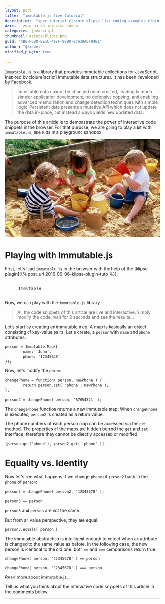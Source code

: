 ```yaml
---
layout: post
title:  "immutable.js live tutorial"
description:  "spec tutorial clojure klipse live coding examples clojurescript cljs"
date:   2016-03-30 18:17:52 +0200
categories: javascript
thumbnail: assets/klipse.png
guid: "4BEFF6B0-8E1C-482F-98B0-BCA39A0F84B1"
author: "@viebel"
minified_plugin: true

---
```


`Immutable.js` is a library that provides immutable collections for JavaScript, inspired by clojure[script] immutable data structures. It has been [developed by Facebook](https://facebook.github.io/immutable-js/).

> Immutable data cannot be changed once created, leading to much simpler application development, no defensive copying, and enabling advanced memoization and change detection techniques with simple logic. Persistent data presents a mutative API which does not update the data in-place, but instead always yields new updated data.


The purpose of this article is to demonstrate the power of interactive code snippets in the browser. For that purpose, we are going to play a bit with `immutable.js`, like kids in a playground sandbox.

![Sandbox](/assets/playground.jpg)

# Playing with Immutable.js 

First, let's load `immutable.js` in the browser with the help of the [klipse plugin]({% post_url 2016-06-06-klipse-plugin-tuto %}):

<pre>
<div class="language-klipse-eval-js" data-external-libs="immutable">
     Immutable
</div>
</pre>

Now, we can play with the `immutable.js` library.

>All the code snippets of this article are live and interactive. Simply modify the code, wait for 2 seconds and see the results...


Let’s start by creating an immutable map. A map is basically an object consisting of key-value pairs.
Let's create, a `person` with `name` and `phone` attributes:

~~~klipse-eval-js
person = Immutable.Map({ 
        name: 'John', 
        phone: '12345678'
});
~~~

Now, let's modify the `phone`:

~~~klipse-eval-js
changePhone = function( person, newPhone ) {
        return person.set( 'phone', newPhone );
};

person2 = changePhone( person, '87654321' );
~~~

The `changePhone` function returns a new immutable map: When `changePhone` is executed, `person2` is created as a return value.


The phone numbers of each person map can be accessed via the `get` method. The properties of the maps are hidden behind the `get` and `set` interface, therefore they cannot be directly accessed or modified.

~~~klipse-eval-js
[person.get('phone'), person2.get( 'phone' )]
~~~

# Equality vs. Identity

Now let's see what happens if we change `phone` of `person2` back to the `phone` of `person`:

~~~klipse-eval-js
person3 = changePhone( person2, '12345678' );

person3 == person
~~~

`person3` and `person` are not the same.

But from an value perspective, they are equal:

~~~klipse-eval-js
person3.equals( person )

~~~

The immutable abstraction is intelligent enough to detect when an attribute is changed to the same value as before. In the following case, the new person is identical to the old one: both `==` and `===` comparisons return true.

~~~klipse-eval-js
changePhone( person, '12345678' ) == person
~~~

~~~klipse-eval-js
changePhone( person, '12345678' ) === person
~~~


Read [more about immutable.js](https://facebook.github.io/immutable-js/)...

Tell us what you think about the interactive code snippets of this article in the comments below.

---
[app-url]: http://app.klipse.tech?blog=klipse

